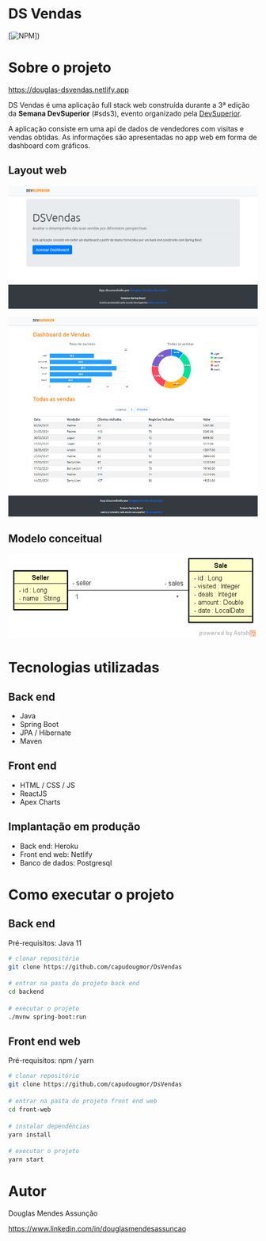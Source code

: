 # DS Vendas 
[![NPM](https://img.shields.io/npm/l/react)]) 

# Sobre o projeto

https://douglas-dsvendas.netlify.app

DS Vendas é uma aplicação full stack web construída durante a 3ª edição da **Semana DevSuperior** (#sds3), evento organizado pela [DevSuperior](https://devsuperior.com "Site da DevSuperior").

A aplicação consiste em uma api de dados de vendedores com visitas e vendas obtidas. As informações são apresentadas no app web em forma de dashboard com gráficos.


## Layout web
![Web 1](https://github.com/capudougmor/DsVendas/blob/master/home.png)

![Web 2](https://github.com/capudougmor/DsVendas/blob/master/dashboard.png)

## Modelo conceitual
![Modelo Conceitual](https://github.com/capudougmor/DsVendas/blob/master/sds3-mc.png)

# Tecnologias utilizadas
## Back end
- Java
- Spring Boot
- JPA / Hibernate
- Maven
## Front end
- HTML / CSS / JS
- ReactJS
- Apex Charts
## Implantação em produção
- Back end: Heroku
- Front end web: Netlify
- Banco de dados: Postgresql

# Como executar o projeto

## Back end
Pré-requisitos: Java 11

```bash
# clonar repositório
git clone https://github.com/capudougmor/DsVendas

# entrar na pasta do projeto back end
cd backend

# executar o projeto
./mvnw spring-boot:run
```

## Front end web
Pré-requisitos: npm / yarn

```bash
# clonar repositório
git clone https://github.com/capudougmor/DsVendas

# entrar na pasta do projeto front end web
cd front-web

# instalar dependências
yarn install

# executar o projeto
yarn start
```

# Autor

Douglas Mendes Assunção

https://www.linkedin.com/in/douglasmendesassuncao

